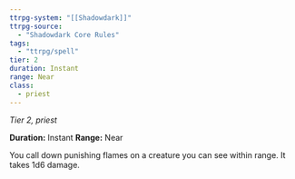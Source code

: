 ```yaml
---
ttrpg-system: "[[Shadowdark]]"
ttrpg-source: 
  - "Shadowdark Core Rules"
tags:
  - "ttrpg/spell"
tier: 2
duration: Instant
range: Near
class:
  - priest
---
```

*Tier 2, priest*

**Duration:** Instant
**Range:** Near

You call down punishing flames on a creature you can see within range. It takes 1d6 damage.
